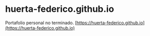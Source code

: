 # huerta-federico.github.io
Portafolio personal no terminado.
[https://huerta-federico.github.io](https://huerta-federico.github.io)
